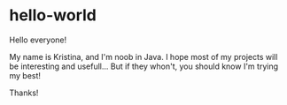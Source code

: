 # hello-world

Hello everyone!

My name is Kristina, and I'm noob in Java. I hope most of my projects will be interesting and usefull...
But if they whon't, you should know I'm trying my best! 

Thanks!
